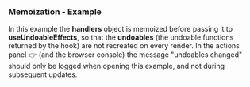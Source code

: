 ### Memoization - Example

In this example the **handlers** object is memoized before passing it to **useUndoableEffects**, so that the **undoables** (the undoable functions returned by the hook) are not recreated on every render. In the actions panel 👉 (and the browser console) the message "undoables changed" should only be logged when opening this example, and not during subsequent updates.
